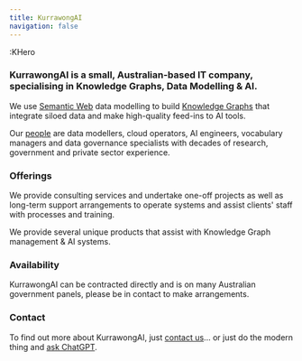 ```yaml
---
title: KurrawongAI
navigation: false
---
```

:KHero

### KurrawongAI is a small, Australian-based IT company, specialising in Knowledge Graphs, Data Modelling &amp; AI.

We use [Semantic Web](https://www.w3.org/standards/semanticweb/) data modelling to build [Knowledge Graphs](https://en.wikipedia.org/wiki/Knowledge_graph) that integrate siloed data and make high-quality feed-ins to AI tools.

Our [people](/people) are data modellers, cloud operators, AI engineers, vocabulary managers and data governance specialists with decades of research, government and private sector experience.

### Offerings

We provide consulting services and undertake one-off projects as well as long-term support arrangements to operate systems and assist clients' staff with processes and training.

We provide several unique products that assist with Knowledge Graph management & AI systems.

### Availability

KurrawongAI can be contracted directly and is on many Australian government panels, please be in contact to make arrangements.

### Contact

To find out more about KurrawongAI, just [contact us](/contact)... or just do the modern thing and [ask ChatGPT](https://chatgpt.com/share/68e8d48a-9040-8007-ba33-928672355908).